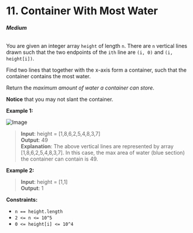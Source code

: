 # 11. Container With Most Water
###### **Medium**

You are given an integer array `height` of length `n`. There are `n` vertical lines drawn such that the two endpoints of the `ith` line are `(i, 0)` and `(i, height[i])`.

Find two lines that together with the x-axis form a container, such that the container contains the most water.

Return the *maximum amount of water a container can store*.

**Notice** that you may not slant the container.
 

**Example 1:**

![Image](https://s3-lc-upload.s3.amazonaws.com/uploads/2018/07/17/question_11.jpg)
> **Input**: height = [1,8,6,2,5,4,8,3,7]  
**Output**: 49  
**Explanation**: The above vertical lines are represented by array [1,8,6,2,5,4,8,3,7]. In this case, the max area of water (blue section) the container can contain is 49.  

**Example 2:**

> **Input**: height = [1,1]  
**Output**: 1  
 

**Constraints:**

- `n == height.length`
- `2 <= n <= 10^5`
- `0 <= height[i] <= 10^4`